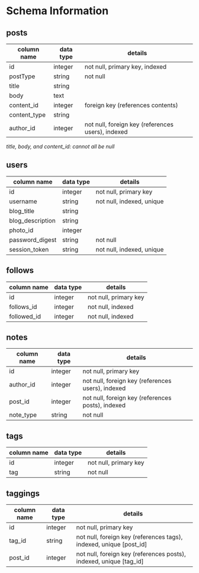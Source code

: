 # Schema Information

## posts
column name | data type | details
------------|-----------|-----------------------
id          | integer   | not null, primary key, indexed
postType        | string    | not null
title       | string    |
body        | text      |
content_id  | integer   | foreign key (references contents)
content_type| string    |
author_id   | integer   | not null, foreign key (references users), indexed
_title, body, and content_id: cannot all be null_

## users
column name     | data type | details
----------------|-----------|-----------------------
id              | integer   | not null, primary key
username        | string    | not null, indexed, unique
blog_title      | string    |
blog_description| string    |
photo_id        | integer   |
password_digest | string    | not null
session_token   | string    | not null, indexed, unique

## follows
column name     | data type | details
----------------|-----------|-----------------------
id              | integer   | not null, primary key
follows_id      | integer   | not null, indexed
followed_id     | integer   | not null, indexed

## notes
column name | data type | details
------------|-----------|-----------------------
id          | integer   | not null, primary key
author_id   | integer   | not null, foreign key (references users), indexed
post_id     | integer   | not null, foreign key (references posts), indexed
note_type   | string    | not null

## tags
column name | data type | details
------------|-----------|-----------------------
id          | integer   | not null, primary key
tag         | string    | not null

## taggings
column name | data type | details
------------|-----------|-----------------------
id          | integer   | not null, primary key
tag_id      | string    | not null, foreign key (references tags), indexed, unique [post_id]
post_id     | integer   | not null, foreign key (references posts), indexed, unique [tag_id]
